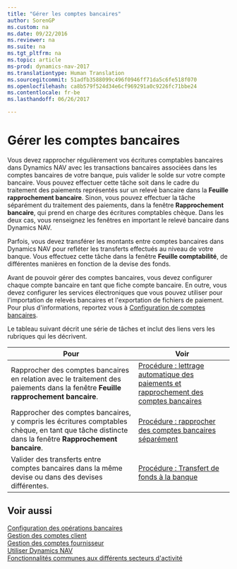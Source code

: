 ```yaml
---
title: "Gérer les comptes bancaires"
author: SorenGP
ms.custom: na
ms.date: 09/22/2016
ms.reviewer: na
ms.suite: na
ms.tgt_pltfrm: na
ms.topic: article
ms-prod: dynamics-nav-2017
ms.translationtype: Human Translation
ms.sourcegitcommit: 51adfb3588099c496f0946ff71da5c6fe518f070
ms.openlocfilehash: ca8b579f524d34e6cf969291a0c9226fc71bbe24
ms.contentlocale: fr-be
ms.lasthandoff: 06/26/2017

---
```


# <a name="manage-bank-accounts"></a>Gérer les comptes bancaires
Vous devez rapprocher régulièrement vos écritures comptables bancaires dans Dynamics NAV avec les transactions bancaires associées dans les comptes bancaires de votre banque, puis valider le solde sur votre compte bancaire. Vous pouvez effectuer cette tâche soit dans le cadre du traitement des paiements représentés sur un relevé bancaire dans la **Feuille rapprochement bancaire**. Sinon, vous pouvez effectuer la tâche séparément du traitement des paiements, dans la fenêtre **Rapprochement bancaire**, qui prend en charge des écritures comptables chèque. Dans les deux cas, vous renseignez les fenêtres en important le relevé bancaire dans Dynamics NAV.

Parfois, vous devez transférer les montants entre comptes bancaires dans Dynamics NAV pour refléter les transferts effectués au niveau de votre banque. Vous effectuez cette tâche dans la fenêtre **Feuille comptabilité**, de différentes manières en fonction de la devise des fonds.

Avant de pouvoir gérer des comptes bancaires, vous devez configurer chaque compte bancaire en tant que fiche compte bancaire. En outre, vous devez configurer les services électroniques que vous pouvez utiliser pour l'importation de relevés bancaires et l'exportation de fichiers de paiement. Pour plus d'informations, reportez vous à [Configuration de comptes bancaires](bank-setup-banking.md).

Le tableau suivant décrit une série de tâches et inclut des liens vers les rubriques qui les décrivent.

|Pour |Voir |
|---|----|
|Rapprocher des comptes bancaires en relation avec le traitement des paiements dans la fenêtre **Feuille rapprochement bancaire**.|[Procédure : lettrage automatique des paiements et rapprochement des comptes bancaires](receivables-apply-payments-auto-reconcile-bank-accounts.md)|
|Rapprocher des comptes bancaires, y compris les écritures comptables chèque, en tant que tâche distincte dans la fenêtre **Rapprochement bancaire**.|[Procédure : rapprocher des comptes bancaires séparément](bank-how-reconcile-bank-accounts-separately.md)|
|Valider des transferts entre comptes bancaires dans la même devise ou dans des devises différentes.|[Procédure : Transfert de fonds à la banque](bank-how-transfer-bank-funds.md)
## <a name="see-also"></a>Voir aussi  
[Configuration des opérations bancaires](bank-setup-banking.md)  
[Gestion des comptes client](receivables-manage-receivables.md)  
[Gestion des comptes fournisseur](payables-manage-payables.md)    
[Utiliser Dynamics NAV](ui-work-product.md)  
[Fonctionnalités communes aux différents secteurs d'activité](ui-across-business-areas.md)

